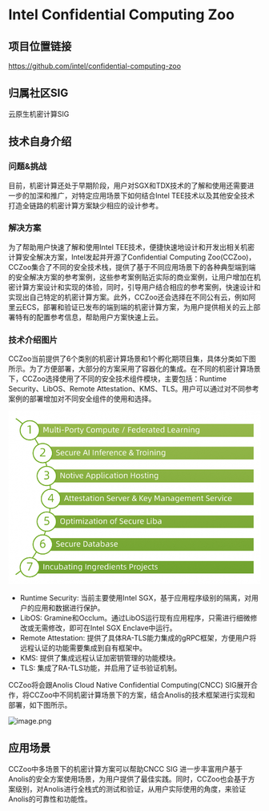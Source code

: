 # Intel Confidential Computing Zoo

## 项目位置链接

https://github.com/intel/confidential-computing-zoo

## 归属社区SIG

云原生机密计算SIG

## 技术自身介绍

### 问题&挑战

目前，机密计算还处于早期阶段，用户对SGX和TDX技术的了解和使用还需要进一步的加深和推广，对特定应用场景下如何结合Intel TEE技术以及其他安全技术打造全链路的机密计算方案缺少相应的设计参考。

### 解决方案

为了帮助用户快速了解和使用Intel TEE技术，便捷快速地设计和开发出相关机密计算安全解决方案，Intel发起并开源了Confidential Computing Zoo(CCZoo)， CCZoo集合了不同的安全技术栈，提供了基于不同应用场景下的各种典型端到端的安全解决方案的参考案例，这些参考案例贴近实际的商业案例，让用户增加在机密计算方案设计和实现的体验，同时，引导用户结合相应的参考案例，快速设计和实现出自己特定的机密计算方案。此外，CCZoo还会选择在不同公有云，例如阿里云ECS，部署和验证已发布的端到端的机密计算方案，为用户提供相关的云上部署特有的配置参考信息，帮助用户方案快速上云。

### 技术介绍图片

CCZoo当前提供了6个类别的机密计算场景和1个孵化期项目集，具体分类如下图所示。为了方便部署，大部分的方案采用了容器化的集成。在不同的机密计算场景下，CCZoo选择使用了不同的安全技术组件模块，主要包括：Runtime Security、LibOS、Remote Attestation、KMS、TLS。用户可以通过对不同参考案例的部署增加对不同安全组件的使用和选择。

![image.png](materials/imgs/cczoo_case_classification.png)

- Runtime Security: 当前主要使用Intel SGX，基于应用程序级别的隔离，对用户的应用和数据进行保护。
- LibOS: Gramine和Occlum。通过LibOS运行现有应用程序，只需进行细微修改或无需修改，即可在Intel SGX Enclave中运行。
- Remote Attestation: 提供了具体RA-TLS能力集成的gRPC框架，方便用户将远程认证的功能需要集成到自有框架中。
- KMS: 提供了集成远程认证加密钥管理的功能模块。
- TLS: 集成了RA-TLS功能，并启用了证书验证机制。

CCZoo将会跟Anolis Cloud Native Confidential Computing(CNCC) SIG展开合作，将CCZoo中不同机密计算场景下的方案，结合Anolis的技术框架进行实现和部署，如下图所示。

![image.png](materials/imgs/cczoo_anolis_technical_framework.png)

## 应用场景

CCZoo中多场景下的机密计算方案可以帮助CNCC SIG 进一步丰富用户基于Anolis的安全方案使用场景，为用户提供了最佳实践。同时，CCZoo也会基于方案级别，对Anolis进行全栈式的测试和验证，从用户实际使用的角度，来验证Anolis的可靠性和功能性。
